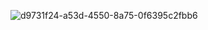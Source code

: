 ![d9731f24-a53d-4550-8a75-0f6395c2fbb6](https://github.com/Marcos03BR/SoloLearn-CPP/assets/45741056/e3c52c38-4101-453f-8117-949beaab8fee)
